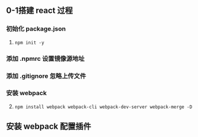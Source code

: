 ## 0-1搭建 react 过程
  ### 初始化 package.json
  1.  `npm init -y`
  ### 添加 .npmrc 设置镜像源地址
  ### 添加 .gitignore 忽略上传文件
  ### 安装 webpack
  2.  `npm install webpack webpack-cli webpack-dev-server webpack-merge -D`
  ## 安装 webpack 配置插件

